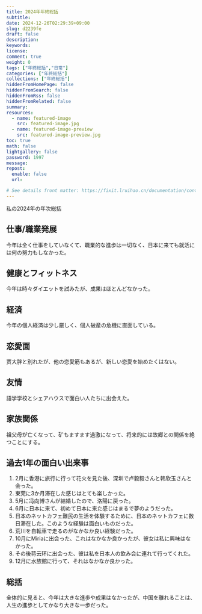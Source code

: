```yaml
---
title: 2024年年終総括
subtitle:
date: 2024-12-26T02:29:39+09:00
slug: d2239fe
draft: false
description:
keywords:
license:
comment: true
weight: 0
tags: ["年終総括","日常"]
categories: ["年終総括"]
collections: ["年終総括"]
hiddenFromHomePage: false
hiddenFromSearch: false
hiddenFromRss: false
hiddenFromRelated: false
summary:
resources:
  - name: featured-image
    src: featured-image.jpg
  - name: featured-image-preview
    src: featured-image-preview.jpg
toc: true
math: false
lightgallery: false
password: 1997
message:
repost:
  enable: false
  url:

# See details front matter: https://fixit.lruihao.cn/documentation/content-management/introduction/#front-matter
---
```


私の2024年の年次総括
<!--more-->

## 仕事/職業発展

今年は全く仕事をしていなくて、職業的な進歩は一切なく、日本に来ても就活には何の努力もしなかった。

## 健康とフィットネス

今年は時々ダイエットを試みたが、成果はほとんどなかった。

## 経済

今年の個人経済は少し厳しく、個人破産の危機に直面している。

## 恋愛面

贾大胖と別れたが、他の恋愛筋もあるが、新しい恋愛を始めたくはない。

## 友情

語学学校とシェアハウスで面白い人たちに出会えた。

## 家族関係

祖父母が亡くなって、矿もますます過激になって、将来的には故郷との関係を絶つことにする。

## 過去1年の面白い出来事

1. 2月に香港に旅行に行って花火を見た後、深圳で卢毅毅さんと韩欣玉さんと会った。
1. 東莞に3か月滞在した感じはとても楽しかった。
1. 5月に冯向博さんが結婚したので、洛陽に戻った。
1. 6月に日本に来て、初めて日本に来た感じはまるで夢のようだった。
1. 日本のネットカフェ難民の生活を体験するために、日本のネットカフェに数日滞在した。このような経験は面白いものだった。
1. 荒川を自転車で走るのがなかなか良い経験だった。
1. 10月にMiriaに出会った、これはなかなか良かったが、彼女は私に興味はなかった。
1. その後蒋云环に出会った、彼は私を日本人の飲み会に連れて行ってくれた。
1. 12月に水族館に行って、それはなかなか良かった。

## 総括

全体的に見ると、今年は大きな進歩や成果はなかったが、中国を離れることは、人生の進歩としてかなり大きな一歩だった。